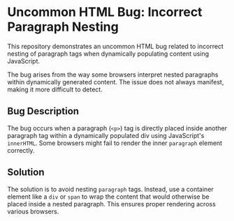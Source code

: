 # Uncommon HTML Bug: Incorrect Paragraph Nesting
This repository demonstrates an uncommon HTML bug related to incorrect nesting of paragraph tags when dynamically populating content using JavaScript.

The bug arises from the way some browsers interpret nested paragraphs within dynamically generated content. The issue does not always manifest, making it more difficult to detect.

## Bug Description
The bug occurs when a paragraph (`<p>`) tag is directly placed inside another paragraph tag within a dynamically populated div using JavaScript's `innerHTML`. Some browsers might fail to render the inner `paragraph` element correctly.

## Solution
The solution is to avoid nesting `paragraph` tags.  Instead, use a container element like a `div` or `span` to wrap the content that would otherwise be placed inside a nested paragraph. This ensures proper rendering across various browsers.